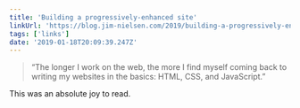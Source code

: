 ```yaml
---
title: 'Building a progressively-enhanced site'
linkUrl: 'https://blog.jim-nielsen.com/2019/building-a-progressively-enhanced-site/'
tags: ['links'] 
date: '2019-01-18T20:09:39.247Z'
---
```

> “The longer I work on the web, the more I find myself coming back to writing my websites in the basics: HTML, CSS, and JavaScript.”

This was an absolute joy to read. 